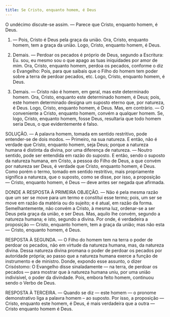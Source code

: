 ```yaml
---
title: Se Cristo, enquanto homem, é Deus
---
```


O undécimo discute-se assim. — Parece que Cristo, enquanto homem, é Deus.  

1. — Pois, Cristo é Deus pela graça da união. Ora, Cristo, enquanto homem, tem a graça da união. Logo, Cristo, enquanto homem, é Deus.  

2. Demais. — Perdoar os pecados é próprio de Deus, segundo a Escritura: Eu. sou, eu mesmo sou o que apago as tuas iniquidades por amor de mim. Ora, Cristo, enquanto homem, perdoa os pecados, conforme o diz o Evangelho: Pois, para que saibais que o Filho do homem tem poder sobre a terra de perdoar pecados, etc. Logo, Cristo, enquanto homem, é Deus.  

3. Demais. — Cristo não é homem, em geral, mas este determinado homem. Ora, Cristo, enquanto este determinado homem, é Deus; pois, este homem determinado designa um suposto eterno que, por natureza, é Deus. Logo, Cristo, enquanto homem, é Deus.  Mas, em contrário. — O conveniente a Cristo, enquanto homem, convém a qualquer homem. Se, logo, Cristo, enquanto homem, fosse Deus, resultaria que todo homem seria Deus, o que evidentemente é falso.  

SOLUÇÃO. — A palavra homem, tomada em sentido restritivo, pode entender-se de dois modos. — Primeiro, na sua natureza. E então, não é verdade que Cristo, enquanto homem, seja Deus; porque a natureza humana é distinta da divina, por uma diferença de natureza. — Noutro sentido, pode ser entendida em razão do suposto. E então, sendo o suposto da natureza humana, em Cristo, a pessoa do Filho de Deus, a que convém por natureza ser Deus, é verdade que Cristo, enquanto homem, é Deus. Como porém o termo, tomado em sentido restritivo, mais propriamente significa a natureza, que o suposto, como se disse, por isso, a proposição — Cristo, enquanto homem, é Deus — deve antes ser negada que afirmada.  

DONDE A RESPOSTA À PRIMEIRA OBJEÇÃO. — Não é pela mesma razão que um ser se move para um termo e constitui esse termo; pois, um ser se move em razão da matéria ou do sujeito; e é atual, em razão da forma. Semelhantemente, não convém a Cristo, à mesma luz, ordenar-se a ser Deus pela graça da união, e ser Deus. Mas, aquilo lhe convém, segundo a natureza humana; e isto, segundo a divina. Por onde, é verdadeira a proposição — Cristo, enquanto homem, tem a graça da união; mas não esta — Cristo, enquanto homem, é Deus.  

RESPOSTA À SEGUNDA. — O Filho do homem tem na terra o poder de perdoar os pecados, não em virtude da natureza humana, mas, da natureza divina. Dessa natureza divina promana o poder de perdoar os pecados por autoridade própria; ao passo que a natureza humana exerce a função de instrumento e de ministro. Donde, expondo esse assunto, o dizer Crisóstomo: O Evangelho disse sinaladamente — na terra, de perdoar os pecados — para mostrar que à natureza humana uniu, por uma união indivisível, o poder da divindade. Pois, embora feito homem, continuou sendo o Verbo de Deus.  

RESPOSTA À TERCEIRA. — Quando se diz — este homem — o pronome demonstrativo liga a palavra homem – ao suposto. Por isso, a proposição — Cristo, enquanto este homem, é Deus, é mais verdadeira que a outra — Cristo enquanto homem é Deus.